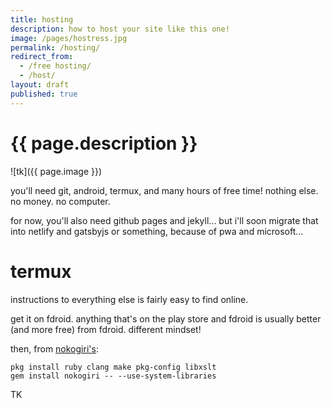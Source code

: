 ```yaml
---
title: hosting
description: how to host your site like this one!
image: /pages/hostress.jpg
permalink: /hosting/
redirect_from:
  - /free hosting/
  - /host/
layout: draft
published: true
---
```


# {{ page.description }}

![tk]({{ page.image }})

you'll need git, android, termux, and many hours of free time! nothing else. no money. no computer. 

for now, you'll also need github pages and jekyll... but i'll soon migrate that into netlify and gatsbyjs or something, because of pwa and microsoft...

# termux

instructions to everything else is fairly easy to find online.

get it on fdroid. anything that's on the play store and fdroid is usually better (and more free) from fdroid. different mindset!

then, from [nokogiri's](https://nokogiri.org/tutorials/installing_nokogiri.html):

```
pkg install ruby clang make pkg-config libxslt
gem install nokogiri -- --use-system-libraries
```

TK
